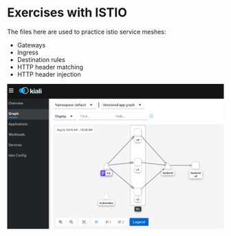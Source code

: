 # Exercises with ISTIO

The files here are used to practice istio service meshes:
* Gateways
* Ingress
* Destination rules
* HTTP header matching
* HTTP header injection


![Screenshot](screenshot.png)
